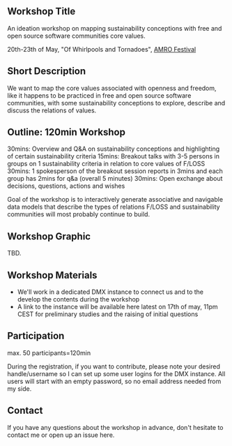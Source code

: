 ## Workshop Title

An ideation workshop on mapping sustainability conceptions with free and open source software communities core values.

20th-23th of May, "Of Whirlpools and Tornadoes", [AMRO Festival](https://www.radical-openness.org/en)

## Short Description

We want to map the core values associated with openness and freedom, like it happens to be practiced in free and open source software communities, with some sustainability conceptions to explore, describe and discuss the relations of values.

## Outline: 120min Workshop

30mins: Overview and Q&A on sustainability conceptions and highlighting of certain sustainability criteria
15mins: Breakout talks with 3-5 persons in groups on 1 sustainability criteria in relation to core values of F/LOSS
30mins: 1 spokesperson of the breakout session reports in 3mins and each group has 2mins for q&a (overall 5 minutes)
30mins: Open exchange about decisions, questions, actions and wishes

Goal of the workshop is to interactively generate associative and navigable data models that describe the types of relations F/LOSS and sustainability communities will most probably continue to build.

## Workshop Graphic

TBD.

## Workshop Materials

- We'll work in a dedicated DMX instance to connect us and to the develop the contents during the workshop
- A link to the instance will be available here latest on 17th of may, 11pm CEST for preliminary studies and the raising of initial questions

## Participation

max. 50 participants=120min

During the registration, if you want to contribute, please note your desired handle/username so I can set up some user logins for the DMX instance. All users will start with an empty password, so no email address needed from my side.

## Contact

If you have any questions about the workshop in advance, don't hesitate to contact me or open up an issue here.

